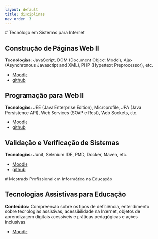```yaml
---
layout: default
title: disciplinas
nav_order: 3
---
```


<span style="green-200"># Tecnólogo em Sistemas para Internet</span>
## Construção de Páginas Web II
**Tecnologias:** JavaScript, DOM (Document Object Model), Ajax (Asynchronous Javascript and XML), PHP (Hypertext Preprocessor), etc.
* [Moodle](https://moodle.poa.ifrs.edu.br/course/view.php?id=5778) 
* [github](https://rodrigoprestesmachado.github.io/cpw2/)

## Programação para Web II
**Tecnologias:** JEE (Java Enterprise Edition), Microprofile, JPA (Java Persistence API), Web Services (SOAP e Rest), Web Sockets, etc.
* [Moodle](https://moodle.poa.ifrs.edu.br/course/view.php?id=5779) 
* [github](https://rodrigoprestesmachado.github.io/pw2/)

## Validação e Verificação de Sistemas
**Tecnologias:** Junit, Selenium IDE, PMD, Docker, Maven, etc.
* [Moodle](https://moodle.poa.ifrs.edu.br/course/view.php?id=5780) 
* [github](https://rodrigoprestesmachado.github.io/vvs/)
                   
<span style="green-200"># Mestrado Profissional em Informática na Educação</span>
## Tecnologias Assistivas para Educação
**Conteúdos:** Compreensão sobre os tipos de deficiência, entendimento sobre tecnologias assistivas, acessibilidade na Internet, objetos de aprendizagem digitais acessíveis e práticas pedagógicas e ações inclusivas.
* [Moodle](https://moodle.poa.ifrs.edu.br/course/view.php?id=4138")
                   
